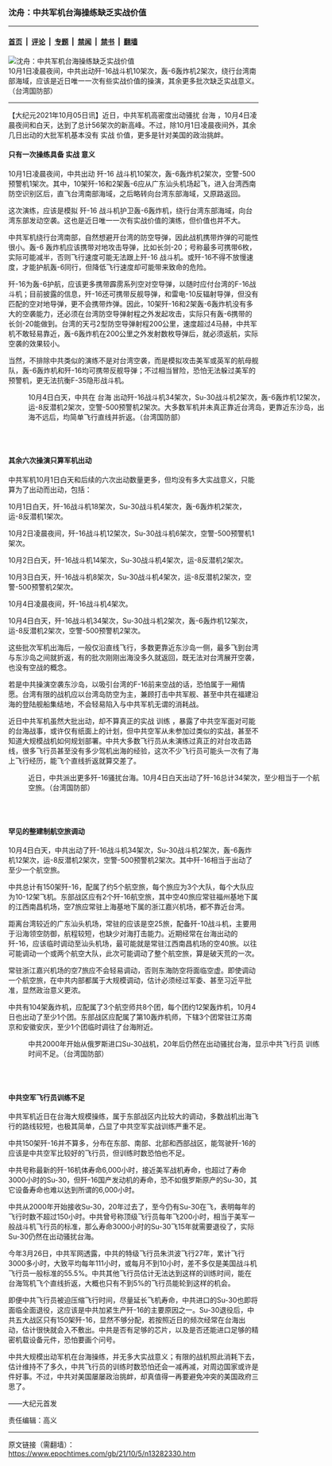 ### 沈舟：中共军机台海操练缺乏实战价值

---

#### [首页](../../../..?n13282330) &nbsp;|&nbsp; [评论](../../../../../epoch-comment?n13282330) &nbsp;|&nbsp; [专题](../../../../../epoch-special?n13282330) &nbsp;|&nbsp; [禁闻](../../../../../epoch-news?n13282330) &nbsp;|&nbsp; [禁书](../../../../../books?n13282330) &nbsp;|&nbsp; [翻墙](https://github.com/gfw-breaker/nogfw/blob/master/README.md?n13282330)


<div><img alt="沈舟：中共军机台海操练缺乏实战价值" class="attachment-djy_600_400 size-djy_600_400 wp-post-image" src="https://i.epochtimes.com/assets/uploads/2021/10/id13282369-PLA-aircraft-Taiwan-strait_20211001-dawn-600x400.jpg"/>
<div class="caption">
 10月1日凌晨夜间，中共出动歼-16战斗机10架次，轰-6轰炸机2架次，绕行台湾南部海域，应该是近日唯一一次有些实战价值的操演，其余更多批次缺乏实战意义。（台湾国防部）
</div></div><hr/><div class="post_content" id="artbody" itemprop="articleBody">
 <!-- article content begin -->
 <p>
  【大纪元2021年10月05日讯】近日，中共军机高密度出动骚扰
  <ok href="https://www.epochtimes.com/gb/tag/%E5%8F%B0%E6%B5%B7.html">
   台海
  </ok>
  ，10月4日凌晨夜间和白天，达到了总计56架次的新高峰。不过，除10月1日凌晨夜间外，其余几日出动的大批军机基本没有
  <ok href="https://www.epochtimes.com/gb/tag/%E5%AE%9E%E6%88%98.html">
   实战
  </ok>
  价值，更多是针对美国的政治挑衅。
 </p>
 <h4>
  <strong>
   只有一次操练具备
   <ok href="https://www.epochtimes.com/gb/tag/%E5%AE%9E%E6%88%98.html">
    实战
   </ok>
   意义
  </strong>
 </h4>
 <p>
  10月1日凌晨夜间，中共出动
  <ok href="https://www.epochtimes.com/gb/tag/%E6%AD%BC-16.html">
   歼-16
  </ok>
  战斗机10架次，轰-6轰炸机2架次，空警-500预警机1架次。其中，10架歼-16和2架轰-6应从广东汕头机场起飞，进入台湾西南防空识别区后，直飞台湾南部海域，之后略转向台湾东部海域，又原路返回。
 </p>
 <p>
  这次演练，应该是模拟
  <ok href="https://www.epochtimes.com/gb/tag/%E6%AD%BC-16.html">
   歼-16
  </ok>
  战斗机护卫轰-6轰炸机，绕行台湾东部海域，向台湾东部发动空袭。这也是近日唯一一次有实战价值的演练，但价值也并不大。
 </p>
 <p>
  中共军机绕行台湾南部，自然想避开台湾的防空导弹，因此战机携带炸弹的可能性很小。轰-6 轰炸机应该携带对地攻击导弹，比如长剑-20；号称最多可携带6枚，实际可能减半，否则飞行速度可能无法跟上歼-16 战斗机。或歼-16不得不放慢速度，才能护航轰-6同行，但降低飞行速度却可能带来致命的危险。
 </p>
 <p>
  歼-16为轰-6护航，应该更多携带霹雳系列空对空导弹，以随时应付台湾的F-16战斗机；目前披露的信息，歼-16还可携带反舰导弹，和雷电-10反辐射导弹，但没有匹配的空对地导弹，更不会携带炸弹。因此，10架歼-16和2架轰-6轰炸机没有多大的空袭能力，还必须在台湾防空导弹射程之外发起攻击，实际只有轰-6携带的长剑-20能做到。台湾的天弓2型防空导弹射程200公里，速度超过4马赫，中共军机不敢轻易靠近，轰-6轰炸机在200公里之外发射数枚导弹后，就必须返航，实际空袭的效果较小。
 </p>
 <p>
  当然，不排除中共类似的演练不是对台湾空袭，而是模拟攻击美军或英军的航母舰队，轰-6轰炸机和歼-16均可携带反舰导弹；不过相当冒险，恐怕无法躲过美军的预警机，更无法抗衡F-35隐形战斗机。
 </p>
 <figure aria-describedby="caption-attachment-13282379" class="wp-caption aligncenter" id="attachment_13282379" style="width: 600px">
  <ok href="https://i.epochtimes.com/assets/uploads/2021/10/id13282379-PLA-aircraft-Taiwan-strait_20211004-day.jpg" target="_blank">
   <img alt="" class="size-large wp-image-13282379" src="https://i.epochtimes.com/assets/uploads/2021/10/id13282379-PLA-aircraft-Taiwan-strait_20211004-day-600x402.jpg"/>
  </ok>
  <br/><figcaption class="wp-caption-text" id="caption-attachment-13282379">
   10月4日白天，中共在
   <ok href="https://www.epochtimes.com/gb/tag/%E5%8F%B0%E6%B5%B7.html">
    台海
   </ok>
   出动歼-16战斗机34架次，Su-30战斗机2架次，轰-6轰炸机12架次，运-8反潜机2架次，空警-500预警机2架次。大多数军机并未真正靠近台湾岛，更靠近东沙岛，出海不远后，均简单飞行直线并折返。（台湾国防部）
  </figcaption><br/>
 </figure><br/>
 <h4>
  <strong>
   其余六次操演只算军机出动
  </strong>
 </h4>
 <p>
  中共军机10月1日白天和后续的六次出动数量更多，但均没有多大实战意义，只能算为了出动而出动，包括：
 </p>
 <p>
  10月1日白天，歼-16战斗机18架次，Su-30战斗机4架次，轰-6轰炸机2架次，运-8反潜机1架次。
 </p>
 <p>
  10月2日凌晨夜间，歼-16战斗机12架次，Su-30战斗机6架次，空警-500预警机1架次。
 </p>
 <p>
  10月2日白天，歼-16战斗机14架次，Su-30战斗机4架次，运-8反潜机2架次。
 </p>
 <p>
  10月3日白天，歼-16战斗机8架次，Su-30战斗机4架次，运-8反潜机2架次，空警-500预警机2架次。
 </p>
 <p>
  10月4日凌晨夜间，歼-16战斗机4架次。
 </p>
 <p>
  10月4日白天，歼-16战斗机34架次，Su-30战斗机2架次，轰-6轰炸机12架次，运-8反潜机2架次，空警-500预警机2架次。
 </p>
 <p>
  这些批次军机出海后，一般仅沿直线飞行，多数更靠近东沙岛一侧，最多飞到台湾与东沙岛之间就折返，有的批次刚刚出海没多久就返回，既无法对台湾展开空袭，也没有空战的概念。
 </p>
 <p>
  若是中共操演空袭东沙岛，以吸引台湾的F-16前来空战的话，恐怕属于一厢情愿。台湾有限的战机应以台湾岛防空为主，兼顾打击中共军舰、甚至中共在福建沿海的登陆舰船集结地，不会轻易陷入与中共军机无谓的消耗战。
 </p>
 <p>
  近日中共军机虽然大批出动，却不算真正的实战
  <ok href="https://www.epochtimes.com/gb/tag/%E8%AE%AD%E7%BB%83.html">
   训练
  </ok>
  ，暴露了中共空军面对可能的台海战事，或许仅有纸面上的计划，但中共空军从未参加过类似的实战，甚至不知道大规模战机如何规划部署。中共大多数飞行员从未演练过真正的对台攻击路线，很多飞行员甚至没有多少驾机出海的经验，这次不少飞行员可能头一次有了海上飞行经历，能飞个直线折返就算交差了。
 </p>
 <figure aria-describedby="caption-attachment-13026540" class="wp-caption aligncenter" id="attachment_13026540" style="width: 600px">
  <ok href="https://i.epochtimes.com/assets/uploads/2021/06/id13026540-a4e99f9541c4c7d2a249f24ee5007378.jpg" target="_blank">
   <img alt="" class="size-large wp-image-13026540" src="https://i.epochtimes.com/assets/uploads/2021/06/id13026540-a4e99f9541c4c7d2a249f24ee5007378-600x337.jpg"/>
  </ok>
  <br/><figcaption class="wp-caption-text" id="caption-attachment-13026540">
   近日，中共派出更多歼-16骚扰台海。10月4日白天出动了歼-16总计34架次，至少相当于一个航空旅。（台湾国防部）
  </figcaption><br/>
 </figure><br/>
 <h4>
  <strong>
   罕见的整建制航空旅调动
  </strong>
 </h4>
 <p>
  10月4日白天，中共出动了歼-16战斗机34架次，Su-30战斗机2架次，轰-6轰炸机12架次，运-8反潜机2架次，空警-500预警机2架次。其中歼-16相当于出动了至少一个航空旅。
 </p>
 <p>
  中共总计有150架歼-16，配属了约5个航空旅，每个旅应为3个大队，每个大队应为10-12架飞机。东部战区应有2个歼-16航空旅，其中空40旅应常驻福州基地下属的江西南昌机场，空7旅应常驻上海基地下属的浙江嘉兴机场，都不靠近台湾。
 </p>
 <p>
  距离台湾较近的广东汕头机场，常驻的应该是空25旅，配备歼-10战斗机，主要用于沿海领空防御，航程较短，也缺少对海打击能力。近期经常在台海出动的歼-16，应该临时调动至汕头机场，最可能就是常驻江西南昌机场的空40旅。以往可能调动一个或两个航空大队，此次可能调动了整个航空旅，算是破天荒的一次。
 </p>
 <p>
  常驻浙江嘉兴机场的空7旅应不会轻易调动，否则东海防空将面临空虚。即使调动一个航空旅，在中共内部都属于大规模调动，估计必须经过军委、甚至习近平批准，显然政治意义更浓。
 </p>
 <p>
  中共有104架轰炸机，应配属了3个航空师共8个团，每个团约12架轰炸机，10月4日也出动了至少1个团。东部战区应配属了第10轰炸机师，下辖3个团常驻江苏南京和安徽安庆，至少1个团临时调往了台海附近。
 </p>
 <figure aria-describedby="caption-attachment-13227430" class="wp-caption aligncenter" id="attachment_13227430" style="width: 600px">
  <ok href="https://i.epochtimes.com/assets/uploads/2021/09/id13227430-CCP-Su-30-Taiwan_20210905.jpg" target="_blank">
   <img alt="" class="size-large wp-image-13227430" src="https://i.epochtimes.com/assets/uploads/2021/09/id13227430-CCP-Su-30-Taiwan_20210905-600x506.jpg"/>
  </ok>
  <br/><figcaption class="wp-caption-text" id="caption-attachment-13227430">
   中共2000年开始从俄罗斯进口Su-30战机，20年后仍然在出动骚扰台海，显示中共飞行员
   <ok href="https://www.epochtimes.com/gb/tag/%E8%AE%AD%E7%BB%83.html">
    训练
   </ok>
   时间不足。（台湾国防部）
  </figcaption><br/>
 </figure><br/>
 <h4>
  <strong>
   中共空军飞行员训练不足
  </strong>
 </h4>
 <p>
  中共军机近日在台海大规模操练，属于东部战区内比较大的调动，多数战机出海飞行的路线较短，也极其简单，凸显了中共空军实战训练严重不足。
 </p>
 <p>
  中共150架歼-16并不算多，分布在东部、南部、北部和西部战区，能驾驶歼-16的应该是中共空军比较好的飞行员，但训练时数恐怕也不足。
 </p>
 <p>
  中共号称最新的歼-16机体寿命6,000小时，接近美军战机寿命，也超过了寿命3000小时的Su-30，但歼-16国产发动机的寿命，恐不如俄罗斯原产的Su-30，其它设备寿命也难以达到所谓的6,000小时。
 </p>
 <p>
  中共从2000年开始接收Su-30，20年过去了，至今仍有Su-30在飞，表明每年的飞行时数不超过150小时。中共曾号称顶级飞行员每年飞200小时，相当于美军一般战斗机飞行员的标准，那么寿命3000小时的Su-30飞15年就需要退役了，实际Su-30仍然在出动骚扰台海。
 </p>
 <p>
  今年3月26日，中共军网透露，中共的特级飞行员朱洪波飞行27年，累计飞行3000多小时，大致平均每年111小时，或每月不到10小时，差不多仅是美国战斗机飞行员一般标准的55.5%。中共其他飞行员估计无法达到这样的训练时间，能在台海驾机飞个直线折返，大概也只有不到5%的飞行员能轮到这样的机会。
 </p>
 <p>
  即便中共飞行员被迫压缩飞行时间，尽量延长飞机寿命，中共进口的Su-30也即将面临全面退役，这应该是中共加紧生产歼-16的主要原因之一。Su-30退役后，中共五大战区只有150架歼-16，显然不够分配，若按照近日的频次经常在台海出动，估计很快就会入不敷出。中共是否有足够的芯片，以及是否还能进口足够的精密机载设备元件，恐怕要画个问号。
 </p>
 <p>
  中共大规模出动军机在台海操练，并无多大实战意义；有限的战机照此消耗下去，估计维持不了多久，中共飞行员的训练时数恐怕还会一减再减，对周边国家或许是件好事。不过，中共对美国屡屡政治挑衅，却真值得一再要避免冲突的美国政府三思了。
 </p>
 <p>
  ——大纪元首发
 </p>
 <p>
  责任编辑：高义
 </p>
 <!-- article content end -->
 <div id="below_article_ad">
 </div>
</div>


---

原文链接（需翻墙）：https://www.epochtimes.com/gb/21/10/5/n13282330.htm
